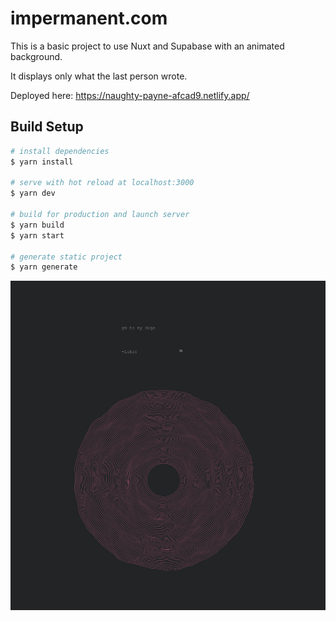 # impermanent.com

This is a basic project to use Nuxt and Supabase with an animated background.

It displays only what the last person wrote.

Deployed here: https://naughty-payne-afcad9.netlify.app/

## Build Setup

```bash
# install dependencies
$ yarn install

# serve with hot reload at localhost:3000
$ yarn dev

# build for production and launch server
$ yarn build
$ yarn start

# generate static project
$ yarn generate
```

![impermanent.com preview](https://github.com/lukaskf/impermanent.com/blob/main/assets/images/preview.png?raw=true)
